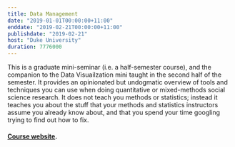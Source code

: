 ```yaml
---
title: Data Management 
date: "2019-01-01T00:00:00+11:00"
enddate: "2019-02-21T00:00:00+11:00"
publishdate: "2019-02-21"
host: "Duke University"
duration: 7776000
---
```


This is a graduate mini-seminar (i.e. a half-semester course), and the companion to the Data Visuailzation mini taught in the second half of the semester. It provides an opinionated but undogmatic overview of tools and techniques you can use when doing quantitative or mixed-methods social science research. It does not teach you methods or statistics; instead it teaches you about the stuff that your methods and statistics instructors assume you already know about, and that you spend your time googling trying to find out how to fix. 

#### <a href="http://socviz880.co/">Course website</a>.
